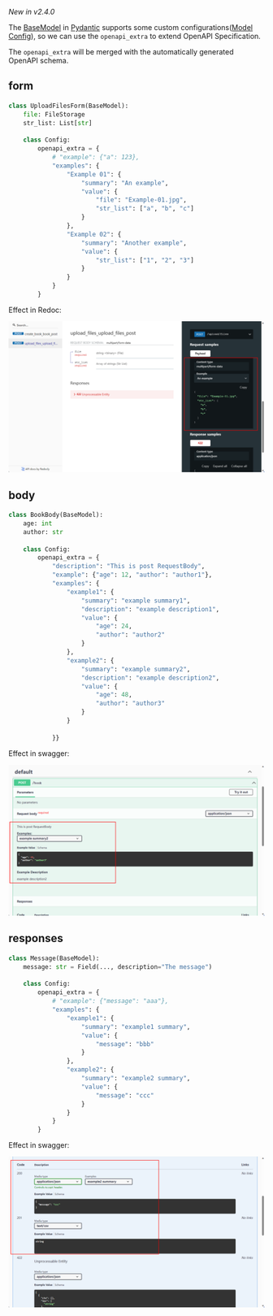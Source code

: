 *New in v2.4.0*

The [BaseModel](https://docs.pydantic.dev/latest/usage/models/) in [Pydantic](https://github.com/pydantic/pydantic) 
supports some custom configurations([Model Config](https://docs.pydantic.dev/latest/usage/model_config/)), 
so we can use the `openapi_extra` to extend OpenAPI Specification.

The `openapi_extra` will be merged with the automatically generated OpenAPI schema.

## form

```python
class UploadFilesForm(BaseModel):
    file: FileStorage
    str_list: List[str]

    class Config:
        openapi_extra = {
            # "example": {"a": 123},
            "examples": {
                "Example 01": {
                    "summary": "An example",
                    "value": {
                        "file": "Example-01.jpg",
                        "str_list": ["a", "b", "c"]
                    }
                },
                "Example 02": {
                    "summary": "Another example",
                    "value": {
                        "str_list": ["1", "2", "3"]
                    }
                }
            }
        }
```

Effect in Redoc:

![](../assets/Snipaste_2023-06-02_11-05-11.png)

## body

```python
class BookBody(BaseModel):
    age: int
    author: str

    class Config:
        openapi_extra = {
            "description": "This is post RequestBody",
            "example": {"age": 12, "author": "author1"},
            "examples": {
                "example1": {
                    "summary": "example summary1",
                    "description": "example description1",
                    "value": {
                        "age": 24,
                        "author": "author2"
                    }
                },
                "example2": {
                    "summary": "example summary2",
                    "description": "example description2",
                    "value": {
                        "age": 48,
                        "author": "author3"
                    }
                }

            }}
```

Effect in swagger:

![](../assets/Snipaste_2023-06-02_11-06-59.png)

## responses

```python
class Message(BaseModel):
    message: str = Field(..., description="The message")

    class Config:
        openapi_extra = {
            # "example": {"message": "aaa"},
            "examples": {
                "example1": {
                    "summary": "example1 summary",
                    "value": {
                        "message": "bbb"
                    }
                },
                "example2": {
                    "summary": "example2 summary",
                    "value": {
                        "message": "ccc"
                    }
                }
            }
        }
```

Effect in swagger:

![](../assets/Snipaste_2023-06-02_11-08-40.png)